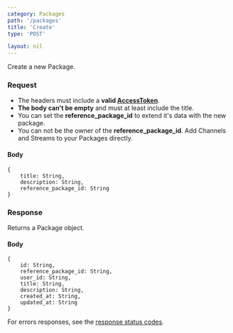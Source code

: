 ```yaml
---
category: Packages
path: '/packages'
title: 'Create'
type: 'POST'

layout: nil
---
```


Create a new Package.

### Request

* The headers must include a **valid [AccessToken](#/post-access-token)**.
* **The body can't be empty** and must at least include the title.
* You can set the **reference_package_id** to extend it's data with the new package.
* You can not be the owner of the **reference_package_id**. Add Channels and Streams to your Packages directly.

#### Body

    {
        title: String,
        description: String,
        reference_package_id: String
    }

### Response

Returns a Package object.

#### Body

    {
        id: String,
        reference_package_id: String,
        user_id: String,
        title: String,
        description: String,
        created_at: String,
        updated_at: String
    }

For errors responses, see the [response status codes](#/response-status-codes).